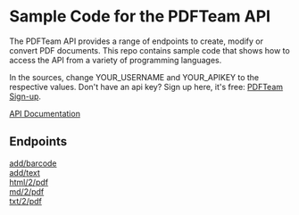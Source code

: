 # Sample Code for the PDFTeam API

The PDFTeam API provides a range of endpoints to create, modify or convert PDF documents. This repo contains sample code that shows how to access the API from a variety of programming languages.

In the sources, change YOUR_USERNAME and YOUR_APIKEY to the respective values. Don't have an api key? Sign up here, it's free: [PDFTeam Sign-up](https://pdfteam.com/app/account).

[API Documentation](https://pdfteam.com/docs)<br/>

## Endpoints

[add/barcode](https://pdfteam.com/docs/add-barcode)<br/>
[add/text](https://pdfteam.com/docs/add-text)<br/>
[html/2/pdf](https://pdfteam.com/docs/html-2-pdf)<br/>
[md/2/pdf](https://pdfteam.com/docs/md-2-pdf)<br/>
[txt/2/pdf](https://pdfteam.com/docs/txt-2-pdf)<br/>
